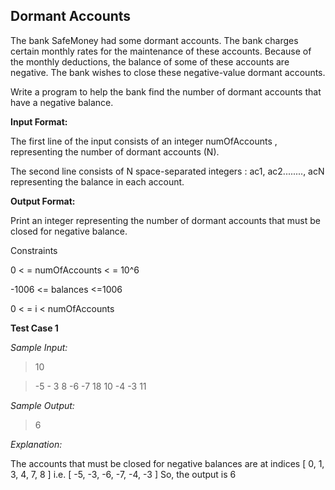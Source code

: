 ## Dormant Accounts ##

The bank SafeMoney had some dormant accounts. The bank charges certain monthly rates for the maintenance of these accounts. 
Because of the monthly deductions, the balance of some of these accounts are negative. The bank wishes to close these negative-value dormant accounts.

Write a program to help the bank find the number of dormant accounts that have a negative balance.


**Input Format:**

The first line of the input consists of an integer numOfAccounts , representing the number of dormant accounts (N).

The second line consists of N space-separated integers : ac1, ac2........, acN representing the balance in each account.

**Output Format:**

Print an integer representing the number of dormant accounts that must be closed for negative balance.


Constraints

0 < = numOfAccounts < = 10^6

-1006 <= balances <=1006

0 < = i < numOfAccounts

**Test Case 1**

*Sample Input:* 

> 10

> -5 - 3 8 -6 -7 18 10 -4 -3 11

*Sample Output:*

> 6

*Explanation:* 

The accounts that must be closed for negative balances are at indices [ 0, 1, 3, 4, 7, 8 ] i.e. [ -5, -3, -6, -7, -4, -3 ]
So, the output is 6
